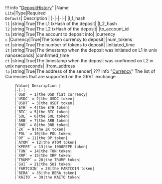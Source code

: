 !!! info "[DepositHistory](/../../schemas/deposit_history)"
    |Name<br>`Lite`|Type|Required<br>`Default`| Description |
    |-|-|-|-|
    |l_1_hash<br>`l1` |string|True|The L1 txHash of the deposit|
    |l_2_hash<br>`l2` |string|True|The L2 txHash of the deposit|
    |to_account_id<br>`ta` |string|True|The account to deposit into|
    |currency<br>`c` |Currency|True|The token currency to deposit|
    |num_tokens<br>`nt` |string|True|The number of tokens to deposit|
    |initiated_time<br>`it` |string|True|The timestamp when the deposit was initiated on L1 in unix nanoseconds|
    |confirmed_time<br>`ct` |string|True|The timestamp when the deposit was confirmed on L2 in unix nanoseconds|
    |from_address<br>`fa` |string|True|The address of the sender|
    ??? info "[Currency](/../../schemas/currency)"
        The list of Currencies that are supported on the GRVT exchange<br>

        |Value| Description |
        |-|-|
        |`USD` = 1|the USD fiat currency|
        |`USDC` = 2|the USDC token|
        |`USDT` = 3|the USDT token|
        |`ETH` = 4|the ETH token|
        |`BTC` = 5|the BTC token|
        |`SOL` = 6|the SOL token|
        |`ARB` = 7|the ARB token|
        |`BNB` = 8|the BNB token|
        |`ZK` = 9|the ZK token|
        |`POL` = 10|the POL token|
        |`OP` = 11|the OP token|
        |`ATOM` = 12|the ATOM token|
        |`KPEPE` = 13|the 1000PEPE token|
        |`TON` = 14|the TON token|
        |`XRP` = 15|the XRP token|
        |`TRUMP` = 20|the TRUMP token|
        |`SUI` = 21|the SUI token|
        |`FARTCOIN` = 28|the FARTCOIN token|
        |`BERA` = 35|the BERA token|
        |`KAITO` = 39|the KAITO token|
